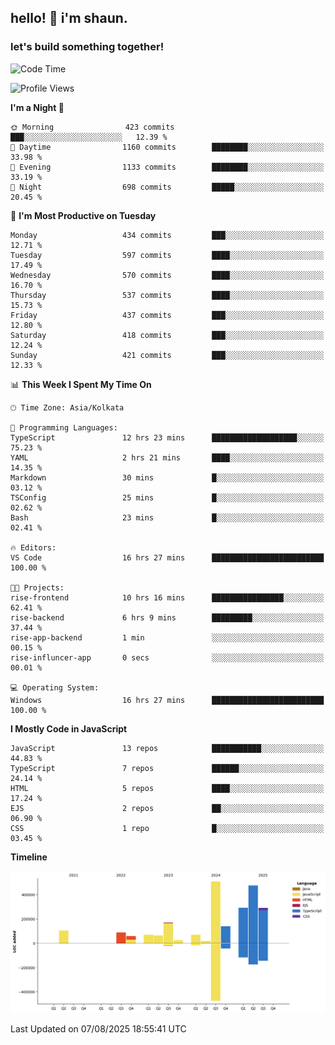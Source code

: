 ## hello! 👋 i'm shaun. 
### let's build something together!
<!--START_SECTION:waka-->
![Code Time](http://img.shields.io/badge/Code%20Time-401%20hrs%207%20mins-blue)

![Profile Views](http://img.shields.io/badge/Profile%20Views-0-blue)

**I'm a Night 🦉** 

```text
🌞 Morning                423 commits         ███░░░░░░░░░░░░░░░░░░░░░░   12.39 % 
🌆 Daytime                1160 commits        ████████░░░░░░░░░░░░░░░░░   33.98 % 
🌃 Evening                1133 commits        ████████░░░░░░░░░░░░░░░░░   33.19 % 
🌙 Night                  698 commits         █████░░░░░░░░░░░░░░░░░░░░   20.45 % 
```
📅 **I'm Most Productive on Tuesday** 

```text
Monday                   434 commits         ███░░░░░░░░░░░░░░░░░░░░░░   12.71 % 
Tuesday                  597 commits         ████░░░░░░░░░░░░░░░░░░░░░   17.49 % 
Wednesday                570 commits         ████░░░░░░░░░░░░░░░░░░░░░   16.70 % 
Thursday                 537 commits         ████░░░░░░░░░░░░░░░░░░░░░   15.73 % 
Friday                   437 commits         ███░░░░░░░░░░░░░░░░░░░░░░   12.80 % 
Saturday                 418 commits         ███░░░░░░░░░░░░░░░░░░░░░░   12.24 % 
Sunday                   421 commits         ███░░░░░░░░░░░░░░░░░░░░░░   12.33 % 
```


📊 **This Week I Spent My Time On** 

```text
🕑︎ Time Zone: Asia/Kolkata

💬 Programming Languages: 
TypeScript               12 hrs 23 mins      ███████████████████░░░░░░   75.23 % 
YAML                     2 hrs 21 mins       ████░░░░░░░░░░░░░░░░░░░░░   14.35 % 
Markdown                 30 mins             █░░░░░░░░░░░░░░░░░░░░░░░░   03.12 % 
TSConfig                 25 mins             █░░░░░░░░░░░░░░░░░░░░░░░░   02.62 % 
Bash                     23 mins             █░░░░░░░░░░░░░░░░░░░░░░░░   02.41 % 

🔥 Editors: 
VS Code                  16 hrs 27 mins      █████████████████████████   100.00 % 

🐱‍💻 Projects: 
rise-frontend            10 hrs 16 mins      ████████████████░░░░░░░░░   62.41 % 
rise-backend             6 hrs 9 mins        █████████░░░░░░░░░░░░░░░░   37.44 % 
rise-app-backend         1 min               ░░░░░░░░░░░░░░░░░░░░░░░░░   00.15 % 
rise-influncer-app       0 secs              ░░░░░░░░░░░░░░░░░░░░░░░░░   00.01 % 

💻 Operating System: 
Windows                  16 hrs 27 mins      █████████████████████████   100.00 % 
```

**I Mostly Code in JavaScript** 

```text
JavaScript               13 repos            ███████████░░░░░░░░░░░░░░   44.83 % 
TypeScript               7 repos             ██████░░░░░░░░░░░░░░░░░░░   24.14 % 
HTML                     5 repos             ████░░░░░░░░░░░░░░░░░░░░░   17.24 % 
EJS                      2 repos             ██░░░░░░░░░░░░░░░░░░░░░░░   06.90 % 
CSS                      1 repo              █░░░░░░░░░░░░░░░░░░░░░░░░   03.45 % 
```



**Timeline**

![Lines of Code chart](https://raw.githubusercontent.com/ShaunDaniel/ShaunDaniel/main/assets/bar_graph.png)


 Last Updated on 07/08/2025 18:55:41 UTC
<!--END_SECTION:waka-->
